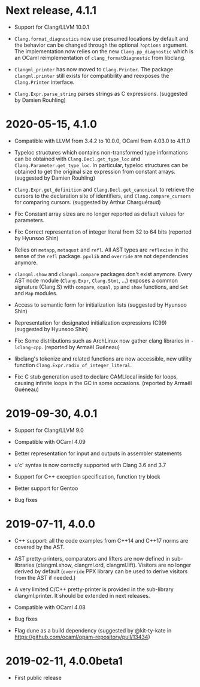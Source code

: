 # Next release, 4.1.1

- Support for Clang/LLVM 10.0.1

- `Clang.format_diagnostics` now use presumed locations by default and the
  behavior can be changed through the optional `?options` argument. The
  implementation now relies on the new `Clang.pp_diagnostic` which is an
  OCaml reimplementation of `clang_formatDiagnostic` from libclang.

- `Clangml_printer` has now moved to `Clang.Printer`. The package
  `clangml.printer` still exists for compatibility and reexposes the
  `Clang.Printer` interface.

- `Clang.Expr.parse_string` parses strings as C expressions.
  (suggested by Damien Rouhling)

# 2020-05-15, 4.1.0

- Compatible with LLVM from 3.4.2 to 10.0.0, OCaml from 4.03.0 to 4.11.0

- Typeloc structures which contains non-transformed type informations can be
  obtained with `Clang.Decl.get_type_loc` and `Clang.Parameter.get_type_loc`.
  In particular, typeloc structures can be obtained to get the original size
  expression from constant arrays.
  (suggested by Damien Rouhling)

- `Clang.Expr.get_definition` and `Clang.Decl.get_canonical` to retrieve the cursors
  to the declaration site of identifiers, and `Clang.compare_cursors` for
  comparing cursors.
  (suggested by Arthur Charguéraud)

- Fix: Constant array sizes are no longer reported as default values for
  parameters.

- Fix: Correct representation of integer literal from 32 to 64 bits
  (reported by Hyunsoo Shin)

- Relies on `metapp`, `metaquot` and `refl`. All AST types are `reflexive` in
  the sense of the `refl` package.
  `ppxlib` and `override` are not dependencies anymore.

- `clangml.show` and `clangml.compare` packages don't exist anymore.
  Every AST node module (`Clang.Expr`, `Clang.Stmt`, ...) exposes a common
  signature (Clang.S) with `compare`, `equal`, `pp` and `show` functions, and
  `Set` and `Map` modules.

- Access to semantic form for initialization lists
  (suggested by Hyunsoo Shin)

- Representation for designated initialization expressions (C99)
  (suggested by Hyunsoo Shin)

- Fix: Some distributions such as ArchLinux now gather clang libraries in
  `-lclang-cpp`.
  (reported by Armaël Guéneau)

- libclang's tokenize and related functions are now accessible,
  new utility function `Clang.Expr.radix_of_integer_literal`.

- Fix: C stub generation used to declare CAMLlocal inside for loops, causing
  infinite loops in the GC in some occasions.
  (reported by Armaël Guéneau)

# 2019-09-30, 4.0.1

- Support for Clang/LLVM 9.0

- Compatible with OCaml 4.09

- Better representation for input and outputs in assembler statements

- u'c' syntax is now correctly supported with Clang 3.6 and 3.7

- Support for C++ exception specification, function try block

- Better support for Gentoo

- Bug fixes

# 2019-07-11, 4.0.0

- C++ support: all the code examples from C++14 and C++17 norms are covered
  by the AST.

- AST pretty-printers, comparators and lifters are now defined in sub-libraries
  (clangml.show, clangml.ord, clangml.lift). Visitors are no longer derived by
  default (`override` PPX library can be used to derive visitors from the AST
  if needed.)

- A very limited C/C++ pretty-printer is provided in the sub-library
  clangml.printer. It should be extended in next releases.

- Compatible with OCaml 4.08

- Bug fixes

- Flag dune as a build dependency
  (suggested by @kit-ty-kate in
   https://github.com/ocaml/opam-repository/pull/13434)

# 2019-02-11, 4.0.0beta1

- First public release
